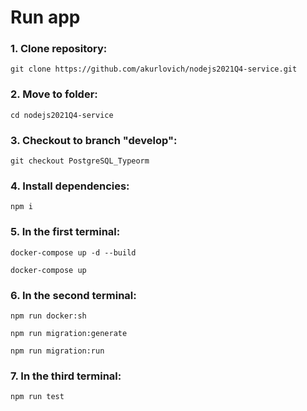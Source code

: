 
# Run app
### 1. Сlone repository:

`git clone https://github.com/akurlovich/nodejs2021Q4-service.git`

### 2. Move to folder:

`cd nodejs2021Q4-service`

### 3. Checkout to branch "develop":

`git checkout PostgreSQL_Typeorm`

### 4. Install dependencies:

`npm i`

### 5. In the **first** terminal:

`docker-compose up -d --build`

`docker-compose up`
### 6. In the **second** terminal:

`npm run docker:sh`

`npm run migration:generate`

`npm run migration:run`

### 7. In the **third** terminal:
`npm run test`


